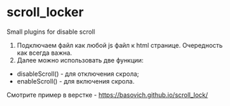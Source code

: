 # scroll_locker
Small plugins for disable scroll

1. Подключаем файл как любой js файл к html странице. Очередность как всегда важна.
2. Далее можно использовать две функции:
- disableScroll() - для отключения скрола;
- enableScroll() - для включения скрола.

 Смотрите пример в верстке - https://basovich.github.io/scroll_lock/
